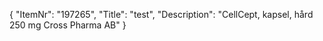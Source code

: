 {
  "ItemNr": "197265",
  "Title": "test",
  "Description": "CellCept, kapsel, hård 250 mg Cross Pharma AB"
}